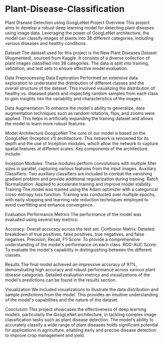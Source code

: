 # Plant-Disease-Classification
Plant Disease Detection using GoogLeNet 
Project Overview
This project aims to develop a robust deep learning model for detecting plant diseases using image data. Leveraging the power of GoogLeNet architecture, the model can classify images of plants into 38 different categories, including various diseases and healthy conditions.

Dataset
The dataset used for this project is the New Plant Diseases Dataset (Augmented), sourced from Kaggle. It consists of a diverse collection of plant images classified into 38 categories. The data is split into training, validation, and test sets to ensure effective model evaluation.

Data Preprocessing
Data Exploration
Performed an extensive data exploration to understand the distribution of different classes and the overall structure of the dataset. This involved visualizing the distribution of healthy vs. diseased plants and inspecting random samples from each class to gain insights into the variability and characteristics of the images.

Data Augmentation
To enhance the model's ability to generalize, data augmentation techniques such as random rotations, flips, and zooms were applied. This helps in artificially expanding the training dataset and allows the model to learn more robust features.

Model Architecture
GoogLeNet 
The core of our model is based on the GoogLeNet (Inception v1) architecture. This network is renowned for its depth and the use of Inception modules, which allow the network to capture spatial features at different scales. Key components of the architecture include:

Inception Modules: These modules perform convolutions with multiple filter sizes in parallel, capturing various features from the input images.
Auxiliary Classifiers: Two auxiliary classifiers are included to combat the vanishing gradient problem and provide additional regularization during training.
Batch Normalization: Applied to accelerate training and improve model stability.
Training
The model was trained using the Adam optimizer with a categorical cross-entropy loss function. Training was conducted over multiple epochs, with early stopping and learning rate reduction techniques employed to avoid overfitting and enhance convergence.

Evaluation
Performance Metrics
The performance of the model was evaluated using several key metrics:

Accuracy: Overall accuracy across the test set.
Confusion Matrix: Detailed breakdown of true positives, false positives, true negatives, and false negatives.
Precision, Recall, F1-Score: To provide a comprehensive understanding of the model's performance on each class.
ROC-AUC Score: To evaluate the model's capability in distinguishing between the different classes.

Results
The final model achieved an impressive accuracy of 97%, demonstrating high accuracy and robust performance across various plant disease categories. Detailed evaluation metrics and visualizations of the model's predictions can be found in the results section.

Visualization
We included visualizations to illustrate the data distribution and sample predictions from the model. This provides an intuitive understanding of the model's capabilities and the nature of the dataset.

Conclusion
This project showcases the effectiveness of deep learning models, particularly the GoogLeNet architecture, in tackling complex image classification tasks such as plant disease detection. The model's ability to accurately classify a wide range of plant diseases holds significant potential for applications in agriculture, enabling early and precise disease detection to improve crop management and yield.
